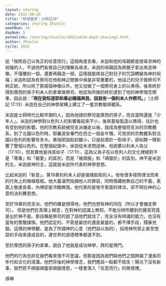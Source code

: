 ```yaml
---
layout: sharing
date: 2022-08-26
title: "新增靈修：士師記19"
categories: sharing Zhuolin
weekNum: 34
dayNum: 5
permalink: /sharing/zhuolin/2022/wk34-day5-sharing2.html
author: Zhuolin
cycle: 2022
---  
```


從「按照自己以為正的任意而行」這個角度去看，米迦和他的母親都是想尋求神的祝福的人，不過他們各按自己的理解去尋求。米迦的母親認為將銀子拿出來造神像，不僅雕刻一個，還要再鑄造一個，這樣就能將自己對兒子的咒詛轉變為神的祝福；米迦則認為有祭司在他和神之間做中保是非常重要的，他自己的兒子做祭司不夠正統，所以除了那兩個神像以外，他又加做了一個祭司身上的以弗得。後來終於得到摩西的孫子利未人約拿單做祭司，他認為所做的終於達到了他的神學理念標準，因此說：「**現在我知道耶和華必賜福與我，因我有一個利未人作祭司。**」（士師記‬ ‭17:13‬）米迦在自己的神學架構上建立了一套宗教敬拜體系。

米迦是士師時代比較早期的人，因為他請的祭司是摩西的孫子，而且當時還是「少年人」。米迦的神學對以色列人的影響看起來不小，後來基甸製造以弗得，估計也有受到他的影響。他的宗教系統被但支派擄走以後，就成為整個但支派的宗教體系，到了北國以色列時，耶羅波安專門在但立一個金牛犢，可見但的宗教體系對北國以色列的影響有多大。異端邪說起初雖小，只是起源於一對母子，卻如酵一樣影響了整個以色列。在整個紀錄中，米迦從未求問過神，他說要以利未人為父（17:10），但其實他是待其如子（17:11），這為父為子在以色列人的文化裡絕對不是「尊重」和「寵愛」的區別，而是「被順服」和「順服於」的區別。神不是米迦的主，米迦是神的主，這就是米迦所代表的神學思想。

比起米迦的「新意」，第19章的利未人卻是循規蹈矩的人。他有很多按照律法而來的行為上的條條框框。他大義凜然指摘他人的罪惡，同時隱藏粉飾自己的不義，表面上敬虔良善，內裡卻是冷酷無情。他代表的是恪守表面的律法，卻不明白神的心意的法利賽思想。

至於18章的但支派，他們的確是想得地，他們也想有神的同在（所以才會擄走祭司）。 但是他們在真理上糊塗，在對神的認識上無知，不能分辨所聽到的聲音究竟是出於神不是。那自稱是祭司的說了話他們就信了，完全沒有辨識的能力，也沒有當有的警醒謹慎。他們認定的，不管是屬世的還是屬靈的，都不擇手段，殘暴兇狠。這樣的神學觀，是為了所謂神的心意（他們自以為的），採用神所禁止甚至恨惡的手段來達成目的，連世界的道德標準都達不到。

至於摩西的孫子約拿單，說白了他就是成功神學，拜的是瑪門。

他們的行為也許在我們看來很不可思議，但那是因為我們與他們之間跨越了漫長的年代和文化的鴻溝。他們背後的神學理念，我們應該一點都不陌生！陽光下沒有新事，我們若不順服順靈卻順服情慾，一樣會落入「任意而行」的敗壞裡。

琢琳
